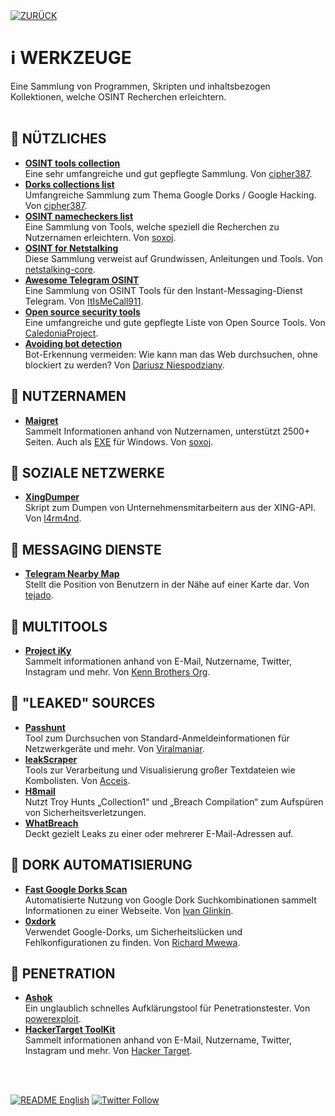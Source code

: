 <div align="left">
  <a href="https://github.com/ot2i7ba/OSINT/blob/main/de/"><img alt="ZURÜCK" src="https://img.shields.io/badge/ZURÜCK-lightgrey.svg?style=for-the-badge"></a>
</div>

# ℹ️ WERKZEUGE
Eine Sammlung von Programmen, Skripten und inhaltsbezogen Kollektionen, welche OSINT Recherchen erleichtern.
<br/><br/>

## 📑 NÜTZLICHES
- **[OSINT tools collection](https://github.com/cipher387/osint_stuff_tool_collection "OSINT tools collection")**<br/>
Eine sehr umfangreiche und gut gepflegte Sammlung. Von [cipher387](https://github.com/cipher387 "cipher387").
- **[Dorks collections list](https://github.com/cipher387/Dorks-collections-list "Open source security tools")**<br/>
Umfangreiche Sammlung zum Thema Google Dorks / Google Hacking. Von [cipher387](https://github.com/cipher387 "cipher387").
- **[OSINT namecheckers list](https://github.com/soxoj/osint-namecheckers-list "OSINT namecheckers list")**<br/>
Eine Sammlung von Tools, welche speziell die Recherchen zu Nutzernamen erleichtern. Von [soxoj](https://github.com/soxoj "soxoj").
- **[OSINT for Netstalking](https://github.com/netstalking-core/netstalking-osint "OSINT for Netstalking")**<br/>
Diese Sammlung verweist auf Grundwissen, Anleitungen und Tools. Von [netstalking-core](https://github.com/netstalking-core "netstalking-core").
- **[Awesome Telegram OSINT](https://github.com/ItIsMeCall911/Awesome-Telegram-OSINT "Awesome Telegram OSINT")**<br/>
Eine Sammlung von OSINT Tools für den Instant-Messaging-Dienst Telegram. Von [ItIsMeCall911](https://github.com/ItIsMeCall911 "ItIsMeCall911").
- **[Open source security tools](https://github.com/CaledoniaProject/awesome-opensource-security "Open source security tools")**<br/>
Eine umfangreiche und gute gepflegte Liste von Open Source Tools. Von [CaledoniaProject](https://github.com/CaledoniaProject "CaledoniaProject").
- **[Avoiding bot detection](https://github.com/niespodd/browser-fingerprinting "Avoiding bot detection")**<br/>
Bot-Erkennung vermeiden: Wie kann man das Web durchsuchen, ohne blockiert zu werden? Von [Dariusz Niespodziany](https://github.com/niespodd "Dariusz Niespodziany").

## 📑 NUTZERNAMEN
- **[Maigret](https://github.com/soxoj/maigret "Maigret")**<br/>
Sammelt Informationen anhand von Nutzernamen, unterstützt 2500+ Seiten. Auch als [EXE](https://github.com/soxoj/maigret/releases "EXE") für Windows. Von [soxoj](https://github.com/soxoj "soxoj").

## 📑 SOZIALE NETZWERKE
- **[XingDumper](https://github.com/l4rm4nd/XingDumper "Telegram Nearby Map")**<br/>
Skript zum Dumpen von Unternehmensmitarbeitern aus der XING-API. Von [l4rm4nd](https://github.com/l4rm4nd "l4rm4nd").

## 📑 MESSAGING DIENSTE
- **[Telegram Nearby Map](https://github.com/tejado/telegram-nearby-map "Telegram Nearby Map")**<br/>
Stellt die Position von Benutzern in der Nähe auf einer Karte dar. Von [tejado](https://github.com/tejado "tejado").

## 📑 MULTITOOLS
- **[Project iKy](https://github.com/kennbroorg/iKy "Project iKy")**<br/>
Sammelt informationen anhand von E-Mail, Nutzername, Twitter, Instagram und mehr. Von [Kenn Brothers Org](https://github.com/kennbroorg "Kenn Brothers Org").

## 📑 "LEAKED" SOURCES
- **[Passhunt](https://github.com/Viralmaniar/Passhunt "Passhunt")**<br/>
Tool zum Durchsuchen von Standard-Anmeldeinformationen für Netzwerkgeräte und mehr. Von [Viralmaniar](https://github.com/Viralmaniar "Viralmaniar").
- **[leakScraper](https://github.com/Acceis/leakScraper "leakScraper")**<br/>
Tools zur Verarbeitung und Visualisierung großer Textdateien wie Kombolisten. Von [Acceis](https://github.com/Acceis "Acceis").
- **[H8mail](https://github.com/khast3x/h8mail "H8mail")**<br/>
Nutzt Troy Hunts „Collection1“ und „Breach Compilation“ zum Aufspüren von Sicherheitsverletzungen. 
- **[WhatBreach](https://github.com/Ekultek/WhatBreach "WhatBreach")**<br/>
Deckt gezielt Leaks zu einer oder mehrerer E-Mail-Adressen auf.

## 📑 DORK AUTOMATISIERUNG
- **[Fast Google Dorks Scan](https://github.com/IvanGlinkin/Fast-Google-Dorks-Scan "Fast Google Dorks Scan")**<br/>
Automatisierte Nutzung von Google Dork Suchkombinationen sammelt Informationen zu einer Webseite. Von [Ivan Glinkin](https://github.com/IvanGlinkin "Ivan Glinkin").
- **[0xdork](https://github.com/rlyonheart/oxdork "Fast Google Dorks Scan")**<br/>
Verwendet Google-Dorks, um Sicherheitslücken und Fehlkonfigurationen zu finden. Von [Richard Mwewa](https://github.com/rlyonheart "Richard Mwewa").

## 📑 PENETRATION
- **[Ashok](https://github.com/ankitdobhal/Ashok "Ashok")**<br/>
Ein unglaublich schnelles Aufklärungstool für Penetrationstester. Von [powerexploit](https://github.com/powerexploit "powerexploit").
- **[HackerTarget ToolKit](https://github.com/pyhackertarget/hackertarget "HackerTarget ToolKit")**<br/>
Sammelt informationen anhand von E-Mail, Nutzername, Twitter, Instagram und mehr. Von [Hacker Target](https://github.com/pyhackertarget "Hacker Target").

<br/><br/>
<div align="left">
  <a href="https://github.com/ot2i7ba/OSINT/blob/main/en/README.md"><img alt="README English" src="https://img.shields.io/badge/README-English-lightgrey.svg?style=for-the-badge"></a>
  <a href="https://twitter.com/intent/follow?screen_name=ot2i7ba"><img alt="Twitter Follow" src="https://img.shields.io/twitter/follow/ot2i7ba?logo=twitter&logoColor=white&style=for-the-badge"></a>
</div>
